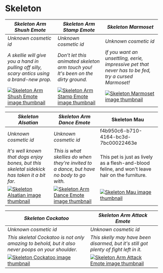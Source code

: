 # Skeleton

| *Skeleton Arm Shush Emote* | *Skeleton Arm Stamp Emote* | *Skeleton Marmoset* |
| -------------------------- | -------------------------- | ------------------- |
| *Unknown cosmetic id* | *Unknown cosmetic id* | *Unknown cosmetic id* |
| *A skellie will give you a hand in pulling off silly, scary antics using a brand-new prop.* | *Don't let this animated skeleton arm touch you! It's been on the dirty ground.* | *If you want an unsettling, eerie, impressive pet that never has to be fed, try a cursed Marmoset!* |
| [![*Skeleton Arm Shush Emote* image thumbnail](https://cdn.merciasquill.com/images/67035fed8ad30bf0035179c4)](https://seaofthieves.wiki.gg/wiki/Skeleton_Arm_Shush_Emote) | [![*Skeleton Arm Stamp Emote* image thumbnail](https://cdn.merciasquill.com/images/67035fed8ad30bf0035179c4)](https://seaofthieves.wiki.gg/wiki/Skeleton_Arm_Stamp_Emote) | [![*Skeleton Marmoset* image thumbnail](https://cdn.merciasquill.com/images/67035fed8ad30bf0035179c4)](https://seaofthieves.wiki.gg/wiki/Skeleton_Marmoset) |

| *Skeleton Alsatian* | *Skeleton Arm Dance Emote* | Skeleton Mau |
| ------------------- | -------------------------- | ------------ |
| *Unknown cosmetic id* | *Unknown cosmetic id* | f4b950c6-b710-4164-bc3d-7bc00022463e |
| *It's well known that dogs enjoy bones, but this skeletal sidekick has taken it a bit far.* | *This is what skellies do when they're invited to a dance, but have no body to go with.* | This pet is just as lively as a flesh-and-blood feline, and won't leave hair on the furniture. |
| [![*Skeleton Alsatian* image thumbnail](https://cdn.merciasquill.com/images/67035fed8ad30bf0035179c4)](https://seaofthieves.wiki.gg/wiki/Skeleton_Alsatian) | [![*Skeleton Arm Dance Emote* image thumbnail](https://cdn.merciasquill.com/images/67035fed8ad30bf0035179c4)](https://seaofthieves.wiki.gg/wiki/Skeleton_Arm_Dance_Emote) | [![Skeleton Mau image thumbnail](https://seaofthieves.wiki.gg/images/a/a3/Skeleton_Mau.png)](https://seaofthieves.wiki.gg/wiki/Skeleton_Mau) |

| *Skeleton Cockatoo* | *Skeleton Arm Attack Emote* |
| ------------------- | --------------------------- |
| *Unknown cosmetic id* | *Unknown cosmetic id* |
| *This skeletal Cockatoo is not only amazing to behold, but it also never poops on your shoulder.* | *This skelly may have been disarmed, but it's still got plenty of fight left in it.* |
| [![*Skeleton Cockatoo* image thumbnail](https://cdn.merciasquill.com/images/67035fed8ad30bf0035179c4)](https://seaofthieves.wiki.gg/wiki/Skeleton_Cockatoo) | [![*Skeleton Arm Attack Emote* image thumbnail](https://cdn.merciasquill.com/images/67035fed8ad30bf0035179c4)](https://seaofthieves.wiki.gg/wiki/Skeleton_Arm_Attack_Emote) |
